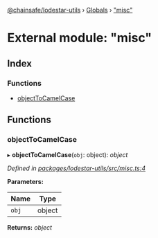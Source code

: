 [@chainsafe/lodestar-utils](../README.md) › [Globals](../globals.md) › ["misc"](_misc_.md)

# External module: "misc"

## Index

### Functions

* [objectToCamelCase](_misc_.md#objecttocamelcase)

## Functions

###  objectToCamelCase

▸ **objectToCamelCase**(`obj`: object): *object*

*Defined in [packages/lodestar-utils/src/misc.ts:4](https://github.com/ChainSafe/lodestar/blob/bbe465408/packages/lodestar-utils/src/misc.ts#L4)*

**Parameters:**

Name | Type |
------ | ------ |
`obj` | object |

**Returns:** *object*
